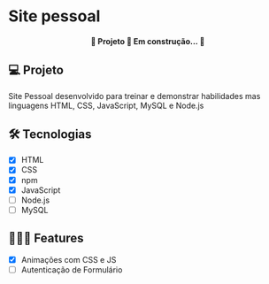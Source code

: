 # Site pessoal

<h4 align="center"> 
	🚧  Projeto 🚀 Em construção...  🚧
</h4>

## 💻 Projeto
Site Pessoal desenvolvido para treinar e demonstrar habilidades mas linguagens HTML, CSS, JavaScript, MySQL e Node.js


## 🛠️ Tecnologias

- [x] HTML
- [x] CSS
- [x] npm
- [x] JavaScript
- [ ] Node.js
- [ ] MySQL

## 👨🏼‍💻 Features

- [x] Animações com CSS e JS
- [ ] Autenticação de Formulário
